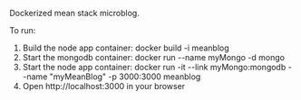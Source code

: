 Dockerized mean stack microblog.

To run:
1. Build the node app container: docker build -i meanblog
2. Start the mongodb container: docker run --name myMongo -d mongo
3. Start the node app container: docker run -it --link myMongo:mongodb --name "myMeanBlog" -p 3000:3000 meanblog 
4. Open http://localhost:3000 in your browser
